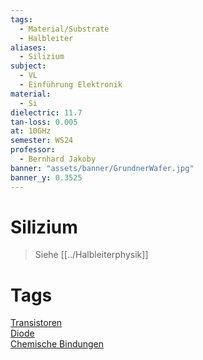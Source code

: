 ```yaml
---
tags:
  - Material/Substrate
  - Halbleiter
aliases:
  - Silizium
subject:
  - VL
  - Einführung Elektronik
material:
  - Si
dielectric: 11.7
tan-loss: 0.005
at: 10GHz
semester: WS24
professor:
  - Bernhard Jakoby
banner: "assets/banner/GrundnerWafer.jpg"
banner_y: 0.3525
---
```


# Silizium

> Siehe [[../Halbleiterphysik]] 

# Tags

[Transistoren]({MOC}%20Transistor.md)  
[Diode](Diode.md)  
[Chemische Bindungen](../../Chemie/Chemische%20Bindungen.md)